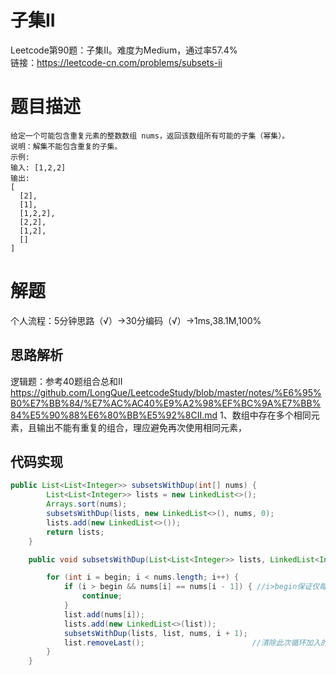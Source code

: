 # 子集II
Leetcode第90题：子集II。难度为Medium，通过率57.4%  
链接：https://leetcode-cn.com/problems/subsets-ii
# 题目描述
    给定一个可能包含重复元素的整数数组 nums，返回该数组所有可能的子集（幂集）。
    说明：解集不能包含重复的子集。
    示例:
    输入: [1,2,2]
    输出:
    [
      [2],
      [1],
      [1,2,2],
      [2,2],
      [1,2],
      []
    ]
# 解题
个人流程：5分钟思路（√）->30分编码（√）->1ms,38.1M,100%
## 思路解析
逻辑题：参考40题组合总和II
https://github.com/LongQue/LeetcodeStudy/blob/master/notes/%E6%95%B0%E7%BB%84/%E7%AC%AC40%E9%A2%98%EF%BC%9A%E7%BB%84%E5%90%88%E6%80%BB%E5%92%8CII.md
1、数组中存在多个相同元素，且输出不能有重复的组合，理应避免再次使用相同元素，
## 代码实现  
```java
public List<List<Integer>> subsetsWithDup(int[] nums) {
        List<List<Integer>> lists = new LinkedList<>();
        Arrays.sort(nums);
        subsetsWithDup(lists, new LinkedList<>(), nums, 0);
        lists.add(new LinkedList<>());
        return lists;
    }

    public void subsetsWithDup(List<List<Integer>> lists, LinkedList<Integer> list, int[] nums, int begin) {

        for (int i = begin; i < nums.length; i++) {
            if (i > begin && nums[i] == nums[i - 1]) { //i>begin保证仅每次循环第一次可使用， == 保证i++之后避免再次使用相同数
                continue;
            }
            list.add(nums[i]);
            lists.add(new LinkedList<>(list));
            subsetsWithDup(lists, list, nums, i + 1);
            list.removeLast();                        //清除此次循环加入的数据
        }
    }
```
